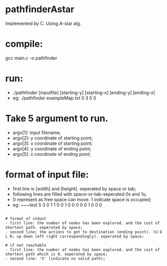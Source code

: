 # pathfinderAstar

Implemented by C.
Using A-star alg.

# compile:
gcc main.c -o pathfinder

# run:
- ./pathfinder [inputfile] [starting-y] [starting-x] [ending-y] [ending-x] 
- eg:
./pathfinder exampleMap.txt 0 3 5 0

# Take 5 argument to run.
- argv[1]: input filename;
- argv[2]: y coordinate of starting point;
- argv[3]: x coordinate of starting point;
- argv[4]: y coordinate of ending point;
- argv[5]: x coordinate of ending point;

# format of input file:
- first line is [width] and [height]. seperated by space or tab;
- following lines are filled with space-or-tab-seperated 0s and 1s;
- 0 represent as free space can move. 1 indicate space is occupied;
- eg: ~~~test
5 3
0 1 1 0 0 
1 0 0 0 0 
0 1 0 0 0

~~~

# format of stdout
- first line: the number of nodes has been explored. and the cost of shortest path. seperated by space;
- second line: the actions to get to destination (ending point). (U D L R; up down left right correspondingly). seperated by space;

# if not reachable
- first line: the number of nodes has been explored. and the cost of shortest path which is 0. seperated by space;
- second line: 'X' (indicate no valid path);
